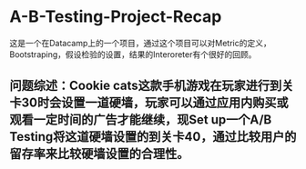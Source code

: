 # A-B-Testing-Project-Recap
这是一个在Datacamp上的一个项目，通过这个项目可以对Metric的定义，Bootstraping，假设检验的设置，结果的Interoreter有个很好的回顾。

## 问题综述：Cookie cats这款手机游戏在玩家进行到关卡30时会设置一道硬墙，玩家可以通过应用内购买或观看一定时间的广告才能继续，现Set up一个A/B Testing将这道硬墙设置的到关卡40，通过比较用户的留存率来比较硬墙设置的合理性。


